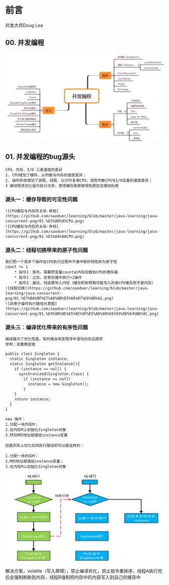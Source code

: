# 前言
并发大师Doug Lea

## 00. 并发编程
![image](https://github.com/xaoduer/learning/blob/master/java-learning/java-concurrent-png/00.xmind.png)
## 01. 并发编程的bug源头
	CPU、内存、I/O 三者速度的差异
	1. CPU增加了缓存，以均衡与内存的速度差异；
	2. 操作系统增加了进程、线程、以分时复用CPU，进而均衡CPU与I/O设备的速度差异；
	3 编译程序优化指令执行次序，使得缓存能够够得到更加合理地利用
	
### 源头一：缓存导致的可见性问题
	![CPU缓存与内存的关系-单核](https://github.com/xaoduer/learning/blob/master/java-learning/java-concurrent-png/01.%E5%8D%95CPU.png)
	![CPU缓存与内存的关系-多核](https://github.com/xaoduer/learning/blob/master/java-learning/java-concurrent-png/01.%E5%A4%9ACPU.png)
	
### 源头二：线程切换带来的原子性问题
	
	我们把一个或多个操作在CPU执行过程中不被中断的特性称为原子性
	count += 1
		* 指令1：首先，需要把变量count从内存加载到CPU的寄存器
		* 指令2：之后，在寄存器中执行+1操作
		* 指令3：最后，将结果写入内存（缓存机制导致可能写入的是CPU缓存而不是内存）
	![线程切换](https://github.com/xaoduer/learning/blob/master/java-learning/java-concurrent-png/01.%E7%BA%BF%E7%A8%8B%E5%88%87%E6%8D%A2.png)
	![非原子操作执行路径示意图](https://github.com/xaoduer/learning/blob/master/java-learning/java-concurrent-png/01.%E9%9D%9E%E5%8E%9F%E5%AD%90%E6%93%8D%E4%BD%9C.png)
	
### 源头三：编译优化带来的有序性问题
	编译器为了优化性能，有时候会改变程序中语句的先后顺序
	举例：双重教验锁
``` stylus
public class Singleton {
  static Singleton instance;
  static Singleton getInstance(){
    if (instance == null) {
      synchronized(Singleton.class) {
        if (instance == null)
          instance = new Singleton();
        }
    }
    return instance;
  }
}
```
	new 操作：
	1.分配一块内存M；
	2.在内存M上初始化Singleton对象
	3.然后M的地址赋值给instance变量
	
	但是实际上优化后的执行路径却可以是这样的：
	
	1.分配一块内存M；
	2.M的地址赋值给instance变量；
	3.在内存M上初始化Singleton对象
![编译器优化](https://github.com/xaoduer/learning/blob/master/java-learning/java-concurrent-png/01.%E7%BC%96%E8%AF%91%E5%99%A8%E4%BC%98%E5%8C%96%E5%B8%A6%E6%9D%A5%E7%9A%84%E9%97%AE%E9%A2%98.png)

解决方案，volatile（写入屏障），禁止编译优化，禁止指令重排序，线程A执行完后会强制刷新到内存，线程B强制把内存中的内容写入到自己的缓存中
	
